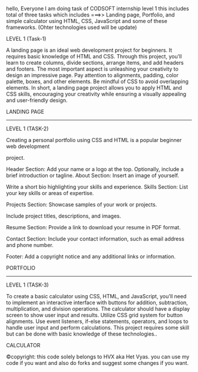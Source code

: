 hello, Everyone I am doing task of CODSOFT internship level 1
this includes total of three tasks which includes ===>> Landing page, Portfolio, and simple calculator using HTML, CSS, JavaScript and some of these frameworks.
(Ohter technologies used will be update)


LEVEL 1 (Task-1)

A landing page is an ideal web development project for beginners. It requires basic
knowledge of HTML and CSS. Through this project, you'll learn to create columns, divide
sections, arrange items, and add headers and footers. The most important aspect is
unleashing your creativity to design an impressive page. Pay attention to alignments,
padding, color palette, boxes, and other elements. Be mindful of CSS to avoid overlapping
elements. In short, a landing page project allows you to apply HTML and CSS skills,
encouraging your creativity while ensuring a visually appealing and user-friendly design.

LANDING PAGE

_______________________________________________________________________________________________________________

LEVEL 1 (TASK-2)

Creating a personal portfolio using CSS and HTML is a popular beginner web development

project.

Header Section: Add your name or a logo at the top.
Optionally, include a brief introduction or tagline.
About Section: Insert an image of yourself.

Write a short bio highlighting your skills and experience.
Skills Section: List your key skills or areas of expertise.

Projects Section: Showcase samples of your work or projects.

Include project titles, descriptions, and images.

Resume Section: Provide a link to download your resume in PDF format.

Contact Section: Include your contact information, such as email address and phone number.

Footer: Add a copyright notice and any additional links or information.

PORTFOLIO

__________________________________________________________________________________________________________

LEVEL 1 (TASK-3)

To create a basic calculator using CSS, HTML, and JavaScript, you'll need to implement an
interactive interface with buttons for addition, subtraction, multiplication, and division
operations. The calculator should have a display screen to show user input and results. Utilize
CSS grid system for button alignments. Use event listeners, if-else statements, operators, and
loops to handle user input and perform calculations. This project requires some skill but can be
done with basic knowledge of these technologies..

CALCULATOR



©copyright: this code solely belongs to HVX aka Het Vyas. you can use my code if you want and also do forks and suggest some changes if you want.
